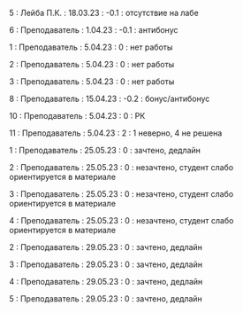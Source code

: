 5 : Лейба П.К. : 18.03.23 : -0.1 : отсутствие на лабе

6 : Преподаватель : 1.04.23 : -0.1 : антибонус

1 : Преподаватель : 5.04.23 : 0 : нет работы

2 : Преподаватель : 5.04.23 : 0 : нет работы

3 : Преподаватель : 5.04.23 : 0 : нет работы

8 : Преподаватель : 15.04.23 : -0.2 : бонус/антибонус

10 : Преподаватель : 5.04.23 : 0 : РК

11 : Преподаватель : 5.04.23 : 2 : 1 неверно, 4 не решена

1 : Преподаватель : 25.05.23 : 0 : зачтено, дедлайн

2 : Преподаватель : 25.05.23 : 0 : незачтено, студент слабо ориентируется в материале

3 : Преподаватель : 25.05.23 : 0 : незачтено, студент слабо ориентируется в материале

4 : Преподаватель : 25.05.23 : 0 : незачтено, студент слабо ориентируется в материале

2 : Преподаватель : 29.05.23 : 0 : зачтено, дедлайн

3 : Преподаватель : 29.05.23 : 0 : зачтено, дедлайн

4 : Преподаватель : 29.05.23 : 0 : зачтено, дедлайн

5 : Преподаватель : 29.05.23 : 0 : зачтено, дедлайн
